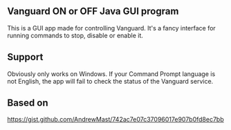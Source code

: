 ## Vanguard ON or OFF Java GUI program

This is a GUI app made for controlling Vanguard. It's a fancy interface for running commands to stop, disable or enable it.

## Support

Obviously only works on Windows. If your Command Prompt language is not English, the app will fail to check the status of the Vanguard service.

## Based on

https://gist.github.com/AndrewMast/742ac7e07c37096017e907b0fd8ec7bb
